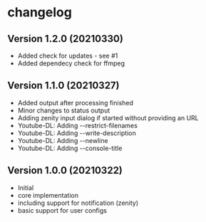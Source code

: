 # changelog
## Version 1.2.0 (20210330)
* Added check for updates - see #1
* Added dependecy check for ffmpeg

## Version 1.1.0 (20210327)
* Added output after processing finished
* Minor changes to status output
* Adding zenity input dialog if started without providing an URL
* Youtube-DL: Adding --restrict-filenames 
* Youtube-DL: Adding --write-description
* Youtube-DL: Adding --newline 
* Youtube-DL: Adding --console-title

## Version 1.0.0 (20210322)
* Initial
* core implementation
* including support for notification (zenity)
* basic support for user configs